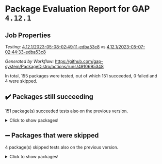 # Package Evaluation Report for GAP `4.12.1`

## Job Properties

*Testing:* [4.12.1/2023-05-08-02:49:11-edba53c8](https://github.com/gap-system/PackageDistro/blob/data/reports/4.12.1/2023-05-08-02:49:11-edba53c8) vs [4.12.1/2023-05-07-02:44:33-edba53c8](https://github.com/gap-system/PackageDistro/blob/data/reports/4.12.1/2023-05-07-02:44:33-edba53c8)

*Generated by Workflow:* https://github.com/gap-system/PackageDistro/actions/runs/4910695348

In total, 155 packages were tested, out of which 151 succeeded, 0 failed and 4 were skipped.

## :heavy_check_mark: Packages still succeeding

151 package(s) succeeded tests also on the previous version.
<details><summary>Click to show packages!</summary>

- 4ti2interface 2023.02-04 [(success)](https://github.com/gap-system/PackageDistro/actions/runs/4910695348/jobs/8768251720)
- ace 5.6.2 [(success)](https://github.com/gap-system/PackageDistro/actions/runs/4910695348/jobs/8768251831)
- aclib 1.3.2 [(success)](https://github.com/gap-system/PackageDistro/actions/runs/4910695348/jobs/8768251930)
- agt 0.3.1 [(success)](https://github.com/gap-system/PackageDistro/actions/runs/4910695348/jobs/8768252010)
- alnuth 3.2.1 [(success)](https://github.com/gap-system/PackageDistro/actions/runs/4910695348/jobs/8768252109)
- anupq 3.3.0 [(success)](https://github.com/gap-system/PackageDistro/actions/runs/4910695348/jobs/8768252186)
- atlasrep 2.1.6 [(success)](https://github.com/gap-system/PackageDistro/actions/runs/4910695348/jobs/8768252265)
- autodoc 2022.10.20 [(success)](https://github.com/gap-system/PackageDistro/actions/runs/4910695348/jobs/8768252341)
- automata 1.15 [(success)](https://github.com/gap-system/PackageDistro/actions/runs/4910695348/jobs/8768252416)
- automgrp 1.3.2 [(success)](https://github.com/gap-system/PackageDistro/actions/runs/4910695348/jobs/8768252498)
- autpgrp 1.11 [(success)](https://github.com/gap-system/PackageDistro/actions/runs/4910695348/jobs/8768252587)
- cap 2023.05-04 [(success)](https://github.com/gap-system/PackageDistro/actions/runs/4910695348/jobs/8768252669)
- caratinterface 2.3.5 [(success)](https://github.com/gap-system/PackageDistro/actions/runs/4910695348/jobs/8768252740)
- cddinterface 2022.11.01 [(success)](https://github.com/gap-system/PackageDistro/actions/runs/4910695348/jobs/8768252807)
- circle 1.6.6 [(success)](https://github.com/gap-system/PackageDistro/actions/runs/4910695348/jobs/8768252872)
- classicpres 1.22 [(success)](https://github.com/gap-system/PackageDistro/actions/runs/4910695348/jobs/8768252946)
- cohomolo 1.6.11 [(success)](https://github.com/gap-system/PackageDistro/actions/runs/4910695348/jobs/8768253007)
- congruence 1.2.5 [(success)](https://github.com/gap-system/PackageDistro/actions/runs/4910695348/jobs/8768253063)
- corelg 1.56 [(success)](https://github.com/gap-system/PackageDistro/actions/runs/4910695348/jobs/8768253126)
- crime 1.6 [(success)](https://github.com/gap-system/PackageDistro/actions/runs/4910695348/jobs/8768253193)
- crisp 1.4.6 [(success)](https://github.com/gap-system/PackageDistro/actions/runs/4910695348/jobs/8768253267)
- crypting 0.10.4 [(success)](https://github.com/gap-system/PackageDistro/actions/runs/4910695348/jobs/8768253323)
- cryst 4.1.26 [(success)](https://github.com/gap-system/PackageDistro/actions/runs/4910695348/jobs/8768253376)
- crystcat 1.1.10 [(success)](https://github.com/gap-system/PackageDistro/actions/runs/4910695348/jobs/8768253437)
- ctbllib 1.3.5 [(success)](https://github.com/gap-system/PackageDistro/actions/runs/4910695348/jobs/8768253488)
- cubefree 1.19 [(success)](https://github.com/gap-system/PackageDistro/actions/runs/4910695348/jobs/8768253547)
- curlinterface 2.3.1 [(success)](https://github.com/gap-system/PackageDistro/actions/runs/4910695348/jobs/8768253606)
- cvec 2.8.1 [(success)](https://github.com/gap-system/PackageDistro/actions/runs/4910695348/jobs/8768253657)
- datastructures 0.3.0 [(success)](https://github.com/gap-system/PackageDistro/actions/runs/4910695348/jobs/8768253701)
- deepthought 1.0.6 [(success)](https://github.com/gap-system/PackageDistro/actions/runs/4910695348/jobs/8768253766)
- design 1.8 [(success)](https://github.com/gap-system/PackageDistro/actions/runs/4910695348/jobs/8768253814)
- difsets 2.3.1 [(success)](https://github.com/gap-system/PackageDistro/actions/runs/4910695348/jobs/8768253865)
- digraphs 1.6.2 [(success)](https://github.com/gap-system/PackageDistro/actions/runs/4910695348/jobs/8768253906)
- edim 1.3.7 [(success)](https://github.com/gap-system/PackageDistro/actions/runs/4910695348/jobs/8768253954)
- example 4.3.4 [(success)](https://github.com/gap-system/PackageDistro/actions/runs/4910695348/jobs/8768254023)
- examplesforhomalg 2023.02-04 [(success)](https://github.com/gap-system/PackageDistro/actions/runs/4910695348/jobs/8768254064)
- factint 1.6.3 [(success)](https://github.com/gap-system/PackageDistro/actions/runs/4910695348/jobs/8768254124)
- ferret 1.0.9 [(success)](https://github.com/gap-system/PackageDistro/actions/runs/4910695348/jobs/8768254178)
- fga 1.5.0 [(success)](https://github.com/gap-system/PackageDistro/actions/runs/4910695348/jobs/8768254239)
- fining 1.5.5 [(success)](https://github.com/gap-system/PackageDistro/actions/runs/4910695348/jobs/8768254285)
- float 1.0.3 [(success)](https://github.com/gap-system/PackageDistro/actions/runs/4910695348/jobs/8768254343)
- format 1.4.3 [(success)](https://github.com/gap-system/PackageDistro/actions/runs/4910695348/jobs/8768254389)
- forms 1.2.9 [(success)](https://github.com/gap-system/PackageDistro/actions/runs/4910695348/jobs/8768254451)
- fplsa 1.2.6 [(success)](https://github.com/gap-system/PackageDistro/actions/runs/4910695348/jobs/8768254500)
- fr 2.4.12 [(success)](https://github.com/gap-system/PackageDistro/actions/runs/4910695348/jobs/8768254566)
- francy 2.0.3 [(success)](https://github.com/gap-system/PackageDistro/actions/runs/4910695348/jobs/8768254618)
- fwtree 1.3 [(success)](https://github.com/gap-system/PackageDistro/actions/runs/4910695348/jobs/8768254663)
- gapdoc 1.6.6 [(success)](https://github.com/gap-system/PackageDistro/actions/runs/4910695348/jobs/8768254727)
- gauss 2023.02-04 [(success)](https://github.com/gap-system/PackageDistro/actions/runs/4910695348/jobs/8768254785)
- gaussforhomalg 2023.02-04 [(success)](https://github.com/gap-system/PackageDistro/actions/runs/4910695348/jobs/8768254849)
- gbnp 1.0.5 [(success)](https://github.com/gap-system/PackageDistro/actions/runs/4910695348/jobs/8768254905)
- generalizedmorphismsforcap 2023.03-01 [(success)](https://github.com/gap-system/PackageDistro/actions/runs/4910695348/jobs/8768254958)
- genss 1.6.8 [(success)](https://github.com/gap-system/PackageDistro/actions/runs/4910695348/jobs/8768255021)
- gradedmodules 2023.02-04 [(success)](https://github.com/gap-system/PackageDistro/actions/runs/4910695348/jobs/8768255074)
- gradedringforhomalg 2023.02-04 [(success)](https://github.com/gap-system/PackageDistro/actions/runs/4910695348/jobs/8768255133)
- grape 4.9.0 [(success)](https://github.com/gap-system/PackageDistro/actions/runs/4910695348/jobs/8768255201)
- groupoids 1.73 [(success)](https://github.com/gap-system/PackageDistro/actions/runs/4910695348/jobs/8768255259)
- grpconst 2.6.4 [(success)](https://github.com/gap-system/PackageDistro/actions/runs/4910695348/jobs/8768255310)
- guarana 0.96.3 [(success)](https://github.com/gap-system/PackageDistro/actions/runs/4910695348/jobs/8768255361)
- guava 3.18 [(success)](https://github.com/gap-system/PackageDistro/actions/runs/4910695348/jobs/8768255413)
- hap 1.55 [(success)](https://github.com/gap-system/PackageDistro/actions/runs/4910695348/jobs/8768255474)
- hapcryst 0.1.15 [(success)](https://github.com/gap-system/PackageDistro/actions/runs/4910695348/jobs/8768255525)
- hecke 1.5.3 [(success)](https://github.com/gap-system/PackageDistro/actions/runs/4910695348/jobs/8768255582)
- help 3.5 [(success)](https://github.com/gap-system/PackageDistro/actions/runs/4910695348/jobs/8768255637)
- homalg 2023.02-05 [(success)](https://github.com/gap-system/PackageDistro/actions/runs/4910695348/jobs/8768255711)
- homalgtocas 2023.02-04 [(success)](https://github.com/gap-system/PackageDistro/actions/runs/4910695348/jobs/8768255799)
- idrel 2.45 [(success)](https://github.com/gap-system/PackageDistro/actions/runs/4910695348/jobs/8768255858)
- images 1.3.1 [(success)](https://github.com/gap-system/PackageDistro/actions/runs/4910695348/jobs/8768255915)
- intpic 0.3.0 [(success)](https://github.com/gap-system/PackageDistro/actions/runs/4910695348/jobs/8768255994)
- io 4.8.1 [(success)](https://github.com/gap-system/PackageDistro/actions/runs/4910695348/jobs/8768256057)
- io_forhomalg 2023.02-04 [(success)](https://github.com/gap-system/PackageDistro/actions/runs/4910695348/jobs/8768256121)
- irredsol 1.4.4 [(success)](https://github.com/gap-system/PackageDistro/actions/runs/4910695348/jobs/8768256192)
- json 2.1.1 [(success)](https://github.com/gap-system/PackageDistro/actions/runs/4910695348/jobs/8768256251)
- jupyterkernel 1.5.0 [(success)](https://github.com/gap-system/PackageDistro/actions/runs/4910695348/jobs/8768256309)
- jupyterviz 1.5.6 [(success)](https://github.com/gap-system/PackageDistro/actions/runs/4910695348/jobs/8768256389)
- kan 1.35 [(success)](https://github.com/gap-system/PackageDistro/actions/runs/4910695348/jobs/8768256459)
- kbmag 1.5.11 [(success)](https://github.com/gap-system/PackageDistro/actions/runs/4910695348/jobs/8768256542)
- laguna 3.9.6 [(success)](https://github.com/gap-system/PackageDistro/actions/runs/4910695348/jobs/8768256609)
- liealgdb 2.2.1 [(success)](https://github.com/gap-system/PackageDistro/actions/runs/4910695348/jobs/8768256692)
- liepring 2.8 [(success)](https://github.com/gap-system/PackageDistro/actions/runs/4910695348/jobs/8768256777)
- liering 2.4.2 [(success)](https://github.com/gap-system/PackageDistro/actions/runs/4910695348/jobs/8768256863)
- linearalgebraforcap 2023.05-02 [(success)](https://github.com/gap-system/PackageDistro/actions/runs/4910695348/jobs/8768256972)
- localizeringforhomalg 2023.02-04 [(success)](https://github.com/gap-system/PackageDistro/actions/runs/4910695348/jobs/8768257066)
- loops 3.4.3 [(success)](https://github.com/gap-system/PackageDistro/actions/runs/4910695348/jobs/8768257173)
- lpres 1.0.3 [(success)](https://github.com/gap-system/PackageDistro/actions/runs/4910695348/jobs/8768257279)
- majoranaalgebras 1.5.1 [(success)](https://github.com/gap-system/PackageDistro/actions/runs/4910695348/jobs/8768257371)
- mapclass 1.4.6 [(success)](https://github.com/gap-system/PackageDistro/actions/runs/4910695348/jobs/8768257467)
- matgrp 0.70 [(success)](https://github.com/gap-system/PackageDistro/actions/runs/4910695348/jobs/8768257565)
- matricesforhomalg 2023.02-04 [(success)](https://github.com/gap-system/PackageDistro/actions/runs/4910695348/jobs/8768257660)
- modisom 2.5.4 [(success)](https://github.com/gap-system/PackageDistro/actions/runs/4910695348/jobs/8768257755)
- modulepresentationsforcap 2023.05-01 [(success)](https://github.com/gap-system/PackageDistro/actions/runs/4910695348/jobs/8768257841)
- modules 2023.02-04 [(success)](https://github.com/gap-system/PackageDistro/actions/runs/4910695348/jobs/8768257965)
- monoidalcategories 2023.04-01 [(success)](https://github.com/gap-system/PackageDistro/actions/runs/4910695348/jobs/8768258054)
- nconvex 2022.09-01 [(success)](https://github.com/gap-system/PackageDistro/actions/runs/4910695348/jobs/8768258155)
- nilmat 1.4.2 [(success)](https://github.com/gap-system/PackageDistro/actions/runs/4910695348/jobs/8768258226)
- nock 1.5 [(success)](https://github.com/gap-system/PackageDistro/actions/runs/4910695348/jobs/8768258308)
- normalizinterface 1.3.5 [(success)](https://github.com/gap-system/PackageDistro/actions/runs/4910695348/jobs/8768258400)
- nq 2.5.10 [(success)](https://github.com/gap-system/PackageDistro/actions/runs/4910695348/jobs/8768258521)
- numericalsgps 1.3.1 [(success)](https://github.com/gap-system/PackageDistro/actions/runs/4910695348/jobs/8768258613)
- openmath 11.5.3 [(success)](https://github.com/gap-system/PackageDistro/actions/runs/4910695348/jobs/8768258732)
- orb 4.9.0 [(success)](https://github.com/gap-system/PackageDistro/actions/runs/4910695348/jobs/8768258820)
- packagemanager 1.4.1 [(success)](https://github.com/gap-system/PackageDistro/actions/runs/4910695348/jobs/8768258919)
- patternclass 2.4.3 [(success)](https://github.com/gap-system/PackageDistro/actions/runs/4910695348/jobs/8768259027)
- permut 2.0.4 [(success)](https://github.com/gap-system/PackageDistro/actions/runs/4910695348/jobs/8768259182)
- polenta 1.3.10 [(success)](https://github.com/gap-system/PackageDistro/actions/runs/4910695348/jobs/8768259326)
- polymaking 0.8.6 [(success)](https://github.com/gap-system/PackageDistro/actions/runs/4910695348/jobs/8768259448)
- primgrp 3.4.4 [(success)](https://github.com/gap-system/PackageDistro/actions/runs/4910695348/jobs/8768259547)
- profiling 2.5.2 [(success)](https://github.com/gap-system/PackageDistro/actions/runs/4910695348/jobs/8768259663)
- qpa 1.34 [(success)](https://github.com/gap-system/PackageDistro/actions/runs/4910695348/jobs/8768259747)
- quagroup 1.8.3 [(success)](https://github.com/gap-system/PackageDistro/actions/runs/4910695348/jobs/8768259842)
- radiroot 2.9 [(success)](https://github.com/gap-system/PackageDistro/actions/runs/4910695348/jobs/8768259940)
- rcwa 4.7.1 [(success)](https://github.com/gap-system/PackageDistro/actions/runs/4910695348/jobs/8768260043)
- rds 1.8 [(success)](https://github.com/gap-system/PackageDistro/actions/runs/4910695348/jobs/8768260188)
- recog 1.4.2 [(success)](https://github.com/gap-system/PackageDistro/actions/runs/4910695348/jobs/8768260293)
- repndecomp 1.3.0 [(success)](https://github.com/gap-system/PackageDistro/actions/runs/4910695348/jobs/8768260364)
- repsn 3.1.1 [(success)](https://github.com/gap-system/PackageDistro/actions/runs/4910695348/jobs/8768260431)
- resclasses 4.7.3 [(success)](https://github.com/gap-system/PackageDistro/actions/runs/4910695348/jobs/8768260573)
- ringsforhomalg 2023.02-05 [(success)](https://github.com/gap-system/PackageDistro/actions/runs/4910695348/jobs/8768260700)
- sco 2023.02-04 [(success)](https://github.com/gap-system/PackageDistro/actions/runs/4910695348/jobs/8768260782)
- scscp 2.4.1 [(success)](https://github.com/gap-system/PackageDistro/actions/runs/4910695348/jobs/8768260844)
- semigroups 5.2.1 [(success)](https://github.com/gap-system/PackageDistro/actions/runs/4910695348/jobs/8768260907)
- sglppow 2.3 [(success)](https://github.com/gap-system/PackageDistro/actions/runs/4910695348/jobs/8768260970)
- sgpviz 0.999.5 [(success)](https://github.com/gap-system/PackageDistro/actions/runs/4910695348/jobs/8768261030)
- simpcomp 2.1.14 [(success)](https://github.com/gap-system/PackageDistro/actions/runs/4910695348/jobs/8768261107)
- singular 2023.02.09 [(success)](https://github.com/gap-system/PackageDistro/actions/runs/4910695348/jobs/8768261187)
- sl2reps 1.1 [(success)](https://github.com/gap-system/PackageDistro/actions/runs/4910695348/jobs/8768261262)
- sla 1.5.3 [(success)](https://github.com/gap-system/PackageDistro/actions/runs/4910695348/jobs/8768261346)
- smallgrp 1.5.2 [(success)](https://github.com/gap-system/PackageDistro/actions/runs/4910695348/jobs/8768261411)
- smallsemi 0.6.13 [(success)](https://github.com/gap-system/PackageDistro/actions/runs/4910695348/jobs/8768261470)
- sonata 2.9.6 [(success)](https://github.com/gap-system/PackageDistro/actions/runs/4910695348/jobs/8768261521)
- sophus 1.27 [(success)](https://github.com/gap-system/PackageDistro/actions/runs/4910695348/jobs/8768261578)
- spinsym 1.5.2 [(success)](https://github.com/gap-system/PackageDistro/actions/runs/4910695348/jobs/8768261642)
- standardff 0.9.4 [(success)](https://github.com/gap-system/PackageDistro/actions/runs/4910695348/jobs/8768261693)
- symbcompcc 1.3.2 [(success)](https://github.com/gap-system/PackageDistro/actions/runs/4910695348/jobs/8768261747)
- thelma 1.3 [(success)](https://github.com/gap-system/PackageDistro/actions/runs/4910695348/jobs/8768261795)
- tomlib 1.2.9 [(success)](https://github.com/gap-system/PackageDistro/actions/runs/4910695348/jobs/8768261860)
- toolsforhomalg 2023.03-01 [(success)](https://github.com/gap-system/PackageDistro/actions/runs/4910695348/jobs/8768261931)
- toric 1.9.5 [(success)](https://github.com/gap-system/PackageDistro/actions/runs/4910695348/jobs/8768261996)
- toricvarieties 2022.07.13 [(success)](https://github.com/gap-system/PackageDistro/actions/runs/4910695348/jobs/8768262061)
- transgrp 3.6.4 [(success)](https://github.com/gap-system/PackageDistro/actions/runs/4910695348/jobs/8768262135)
- ugaly 4.0.3 [(success)](https://github.com/gap-system/PackageDistro/actions/runs/4910695348/jobs/8768262189)
- unipot 1.5 [(success)](https://github.com/gap-system/PackageDistro/actions/runs/4910695348/jobs/8768262232)
- unitlib 4.2.0 [(success)](https://github.com/gap-system/PackageDistro/actions/runs/4910695348/jobs/8768262277)
- utils 0.82 [(success)](https://github.com/gap-system/PackageDistro/actions/runs/4910695348/jobs/8768262327)
- uuid 0.7 [(success)](https://github.com/gap-system/PackageDistro/actions/runs/4910695348/jobs/8768262377)
- walrus 0.9991 [(success)](https://github.com/gap-system/PackageDistro/actions/runs/4910695348/jobs/8768262433)
- wedderga 4.10.3 [(success)](https://github.com/gap-system/PackageDistro/actions/runs/4910695348/jobs/8768262483)
- xmod 2.91 [(success)](https://github.com/gap-system/PackageDistro/actions/runs/4910695348/jobs/8768262582)
- xmodalg 1.23 [(success)](https://github.com/gap-system/PackageDistro/actions/runs/4910695348/jobs/8768262631)
- yangbaxter 0.10.3 [(success)](https://github.com/gap-system/PackageDistro/actions/runs/4910695348/jobs/8768262728)
- zeromqinterface 0.14 [(success)](https://github.com/gap-system/PackageDistro/actions/runs/4910695348/jobs/8768262801)
</details>

## :heavy_minus_sign: Packages that were skipped

4 package(s) skipped tests also on the previous version.
<details><summary>Click to show packages!</summary>

- browse 1.8.21 [(skipped)](https://github.com/gap-system/PackageDistro/actions/runs/4910695348/jobs/8768075766)
- itc 1.5.1 [(skipped)](https://github.com/gap-system/PackageDistro/actions/runs/4910695348/jobs/8768075766)
- polycyclic 2.16 [(skipped)](https://github.com/gap-system/PackageDistro/actions/runs/4910695348/jobs/8768075766)
- xgap 4.31 [(skipped)](https://github.com/gap-system/PackageDistro/actions/runs/4910695348/jobs/8768075766)
</details>


